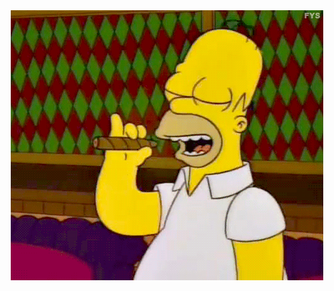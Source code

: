 <div align="center"><img src="https://github.com/kirillusgudkov/informatics2/blob/main/nX.gif"/></div>
